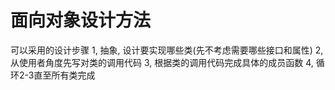 # 面向对象设计方法

可以采用的设计步骤
1, 抽象, 设计要实现哪些类(先不考虑需要哪些接口和属性)
2, 从使用者角度先写对类的调用代码
3, 根据类的调用代码完成具体的成员函数
4, 循环2-3直至所有类完成


